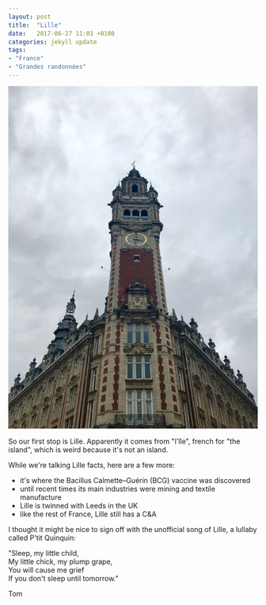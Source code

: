 ```yaml
---
layout: post
title:  "Lille"
date:   2017-06-27 11:01 +0100
categories: jekyll update
tags:
- "France"
- "Grandes randonnées"
---
```

![clock tower for the centre of commerce in Lille](https://github.com/tombye/trexit/raw/gh-pages/assets/images/IMG-20170627-WA0003.jpg)

So our first stop is Lille. Apparently it comes from "l'île", french for "the island", which is weird because it's not an island.

While we're talking Lille facts, here are a few more:

- it's where the Bacillus Calmette–Guérin (BCG) vaccine was discovered
- until recent times its main industries were mining and textile manufacture
- Lille is twinned with Leeds in the UK
- like the rest of France, Lille still has a C&A

I thought it might be nice to sign off with the unofficial song of Lille, a lullaby called P'tit Quinquin:

"Sleep, my little child,<br />
My little chick, my plump grape,<br />
You will cause me grief<br />
If you don't sleep until tomorrow."

Tom
